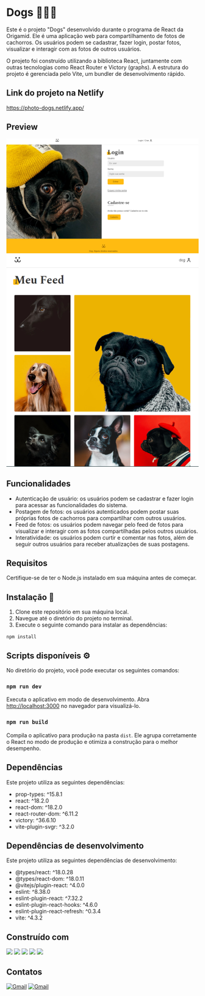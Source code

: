 # Dogs 🚀🚀🚀

Este é o projeto "Dogs" desenvolvido durante o programa de React da Origamid. Ele é uma aplicação web para compartilhamento de fotos de cachorros. Os usuários podem se cadastrar, fazer login, postar fotos, visualizar e interagir com as fotos de outros usuários.

O projeto foi construído utilizando a biblioteca React, juntamente com outras tecnologias como React Router e Victory (graphs). A estrutura do projeto é gerenciada pelo Vite, um bundler de desenvolvimento rápido.

## Link do projeto na Netlify
<a href="https://photo-dogs.netlify.app/">https://photo-dogs.netlify.app/</a>

## Preview
<img src="./src/assets/teladelogin.png" alt="Imagem preview do projeto">
<img src="./src/assets/feedhome.png" alt="Imagem preview do projeto">

## Funcionalidades

- Autenticação de usuário: os usuários podem se cadastrar e fazer login para acessar as funcionalidades do sistema.
- Postagem de fotos: os usuários autenticados podem postar suas próprias fotos de cachorros para compartilhar com outros usuários.
- Feed de fotos: os usuários podem navegar pelo feed de fotos para visualizar e interagir com as fotos compartilhadas pelos outros usuários.
- Interatividade: os usuários podem curtir e comentar nas fotos, além de seguir outros usuários para receber atualizações de suas postagens.

## Requisitos

Certifique-se de ter o Node.js instalado em sua máquina antes de começar.

## Instalação 🔧

1. Clone este repositório em sua máquina local.
2. Navegue até o diretório do projeto no terminal.
3. Execute o seguinte comando para instalar as dependências:

```
npm install
```

## Scripts disponíveis ⚙️

No diretório do projeto, você pode executar os seguintes comandos:

### `npm run dev`

Executa o aplicativo em modo de desenvolvimento. Abra [http://localhost:3000](http://localhost:3000) no navegador para visualizá-lo.

### `npm run build`

Compila o aplicativo para produção na pasta `dist`. Ele agrupa corretamente o React no modo de produção e otimiza a construção para o melhor desempenho.

## Dependências

Este projeto utiliza as seguintes dependências:

- prop-types: ^15.8.1
- react: ^18.2.0
- react-dom: ^18.2.0
- react-router-dom: ^6.11.2
- victory: ^36.6.10
- vite-plugin-svgr: ^3.2.0

## Dependências de desenvolvimento

Este projeto utiliza as seguintes dependências de desenvolvimento:

- @types/react: ^18.0.28
- @types/react-dom: ^18.0.11
- @vitejs/plugin-react: ^4.0.0
- eslint: ^8.38.0
- eslint-plugin-react: ^7.32.2
- eslint-plugin-react-hooks: ^4.6.0
- eslint-plugin-react-refresh: ^0.3.4
- vite: ^4.3.2

## Construído com

<img src="https://img.shields.io/badge/html5-%23E34F26.svg?style=for-the-badge&logo=html5&logoColor=white" />
<img src="https://img.shields.io/badge/css3-%231572B6.svg?style=for-the-badge&logo=css3&logoColor=white" />
<img src="https://img.shields.io/badge/javascript-%23323330.svg?style=for-the-badge&logo=javascript&logoColor=%23F7DF1E" />
<img src="https://img.shields.io/badge/react-%2320232a.svg?style=for-the-badge&logo=react&logoColor=%2361DAFB)" />
<img src="https://img.shields.io/badge/Visual%20Studio%20Code-0078d7.svg?style=for-the-badge&logo=visual-studio-code&logoColor=white" />


## Contatos
<a href="mailto: tamurafelipe@gmail.com"><img src="https://img.shields.io/badge/Gmail-D14836?style=for-the-badge&logo=gmail&logoColor=white" alt="Gmail"/></a>
<a href="https://www.linkedin.com/in/felipe-diego-tamura/"><img src="https://img.shields.io/badge/linkedin-%230077B5.svg?style=for-the-badge&logo=linkedin&logoColor=white" alt="Gmail"/></a>